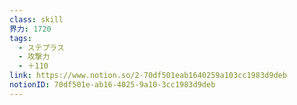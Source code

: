 ```yaml
---
class: skill
界力: 1720
tags:
  - ステプラス
  - 攻撃力
  - ＋110
link: https://www.notion.so/2-70df501eab1640259a103cc1983d9deb
notionID: 70df501e-ab16-4025-9a10-3cc1983d9deb
---
```

